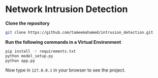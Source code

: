 # Network Intrusion Detection

**Clone the repository**
```bash
git clone https://github.com/tameemahamed/intrusion_detection.git
```

**Run the following commands in a Virtual Environment**
```bash
pip install -r requirements.txt
python model_setup.py
python app.py
```

Now type in `127.0.0.1` in your browser to see the project.
